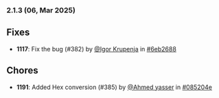 ### 2.1.3 (06, Mar 2025)
## Fixes
- **1117**: Fix the bug (#382) by [<u>@Igor Krupenja</u>](https://www.github.com/IgorKrupenja) in [#6eb2688](https://github.com/buerokratt/Chat-Widget/commit/6eb2688)
## Chores
- **1191**: Added Hex conversion (#385) by [<u>@Ahmed yasser</u>](https://www.github.com/Ahmedyasser) in [#085204e](https://github.com/buerokratt/Chat-Widget/commit/085204e)
